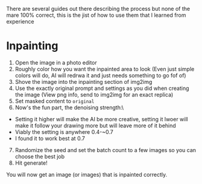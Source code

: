 There are several guides out there describing the process but none of the mare 100% correct, this is the jist of how to use them that I learned from experience

# Inpainting
1. Open the image in a photo editor
2. Roughly color how you want the inpainted area to look (Even just simple colors will do, AI will redrwa it and just needs something to go fof of)
3. Shove the image into the inpainting section of img2img
4. Use the exactly original prompt and settings as you did when creating the image (View png info, send to img2img for an exact replica)
5. Set masked content to `original`
6. Now's the fun part, the denoising strength:\
- Setting it higher will make the AI be more creative, setting it lwoer will make it follow your drawing more but will leave more of it behind
- Viably the setting is anywhere 0.4-~0.7
- I found it to work best at 0.7
7. Randomize the seed and set the batch count to a few images so you can choose the best job
8. Hit generate!

You will now get an image (or images) that is inpainted correctly.

